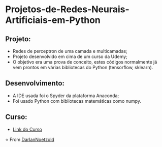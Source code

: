 # Projetos-de-Redes-Neurais-Artificiais-em-Python

## Projeto:
* Redes de perceptron de uma camada e multicamadas;
* Projeto desenvolvido em cima de um curso da Udemy;
* O objetivo era uma prova de conceito, estes códigos normalmente já vem prontos em várias bibliotecas do Python (tensorflow, sklearn).

## Desenvolvimento:
* A IDE usada foi o Spyder da plataforma Anaconda;
* Foi usado Python com bibliotecas matemáticas como numpy.

## Curso:
* <a href="https://www.udemy.com/course/redes-neurais-artificiais-em-python/">Link do Curso</a> 

⭐️ From [DarlanNoetzold](https://github.com/DarlanNoetzold)
